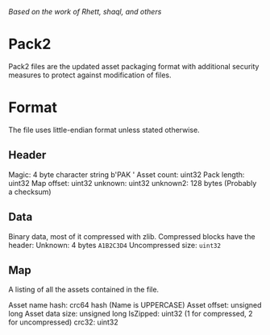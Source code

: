 _Based on the work of Rhett, shaql, and others_

# Pack2

Pack2 files are the updated asset packaging format with additional security measures to
protect against modification of files.

# Format
The file uses little-endian format unless stated otherwise.

## Header
Magic: 4 byte character string b'PAK '
Asset count: uint32
Pack length: uint32
Map offset: uint32
unknown: uint32
unknown2: 128 bytes (Probably a checksum)

## Data
Binary data, most of it compressed with zlib. Compressed blocks have the header:
Unknown: 4 bytes `A1B2C3D4`
Uncompressed size: `uint32`



## Map
A listing of all the assets contained in the file.

Asset name hash: crc64 hash (Name is UPPERCASE)
Asset offset: unsigned long
Asset data size: unsigned long
IsZipped: uint32 (1 for compressed, 2 for uncompressed)
crc32: uint32
